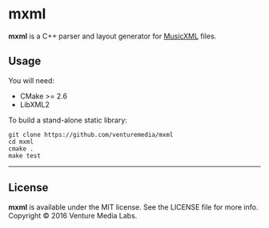 # mxml

**mxml** is a C++ parser and layout generator for [MusicXML](http://www.musicxml.com) files.

## Usage

You will need:

* CMake >= 2.6
* LibXML2

To build a stand-alone static library:

```
git clone https://github.com/venturemedia/mxml
cd mxml
cmake .
make test
```

---

## License

**mxml** is available under the MIT license. See the LICENSE file for more info. Copyright © 2016 Venture Media Labs.
